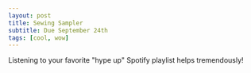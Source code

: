 ```yaml
---
layout: post
title: Sewing Sampler
subtitle: Due September 24th
tags: [cool, wow]
---
```


Listening to your favorite "hype up" Spotify playlist helps tremendously!
